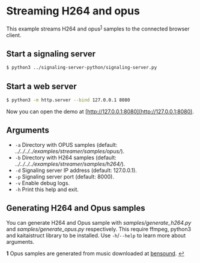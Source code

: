 # Streaming H264 and opus

This example streams H264 and opus<sup id="a1">[1](#f1)</sup> samples to the connected browser client.

## Start a signaling server

```sh
$ python3 ../signaling-server-python/signaling-server.py
```

## Start a web server

```sh
$ python3 -m http.server --bind 127.0.0.1 8080
```

Now you can open the demo at [http://127.0.0.1:8080](http://127.0.0.1:8080).

## Arguments

- `-a` Directory with OPUS samples (default: *../../../../examples/streamer/samples/opus/*).
- `-b` Directory with H264 samples (default: *../../../../examples/streamer/samples/h264/*).
- `-d` Signaling server IP address (default: 127.0.0.1).
- `-p` Signaling server port (default: 8000).
- `-v` Enable debug logs.
- `-h` Print this help and exit.

## Generating H264 and Opus samples

You can generate H264 and Opus sample with *samples/generate_h264.py* and *samples/generate_opus.py* respectively. This require ffmpeg, python3 and kaitaistruct library to be installed. Use `-h`/`--help` to learn more about arguments.

<b id="f1">1</b> Opus samples are generated from music downloaded at [bensound](https://www.bensound.com). [↩](#a1)
